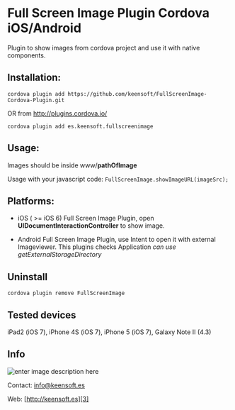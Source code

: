 Full Screen Image Plugin Cordova iOS/Android
=================================

Plugin to show images from cordova project and use it with native components. 

Installation:
--------------

`cordova plugin add https://github.com/keensoft/FullScreenImage-Cordova-Plugin.git`

OR from http://plugins.cordova.io/ 

`cordova plugin add es.keensoft.fullscreenimage`

Usage:
--------------

Images should be inside www/**pathOfImage**

Usage with your javascript code:
`FullScreenImage.showImageURL(imageSrc);`

Platforms:
--------------
* iOS ( >= iOS 6)
Full Screen Image Plugin, open **UIDocumentInteractionController** to show image.  

* Android
Full Screen Image Plugin, use Intent to open it with external Imageviewer. This plugins checks Application *can use getExternalStorageDirectory*

Uninstall
--------------

`cordova plugin remove FullScreenImage`

Tested devices
--------------
iPad2 (iOS 7), iPhone 4S (iOS 7), iPhone 5 (iOS 7), Galaxy Note II (4.3)

Info
--------------
![enter image description here][1]

Contact: [info@keensoft.es][2]

Web: [http://keensoft.es][3]


  [1]: http://www.keensoft.es/wp-content/uploads/2013/04/keensoft-logo1.png
  [2]: info@keensoft.es
  [3]: http://keensoft.es